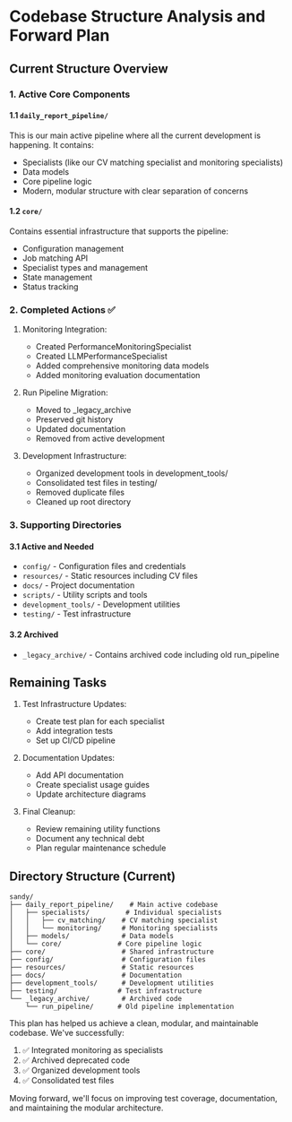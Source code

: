 # Codebase Structure Analysis and Forward Plan

## Current Structure Overview

### 1. Active Core Components

#### 1.1 `daily_report_pipeline/`
This is our main active pipeline where all the current development is happening. It contains:
- Specialists (like our CV matching specialist and monitoring specialists)
- Data models
- Core pipeline logic
- Modern, modular structure with clear separation of concerns

#### 1.2 `core/`
Contains essential infrastructure that supports the pipeline:
- Configuration management
- Job matching API
- Specialist types and management
- State management
- Status tracking

### 2. Completed Actions ✅

1. Monitoring Integration:
   - Created PerformanceMonitoringSpecialist
   - Created LLMPerformanceSpecialist
   - Added comprehensive monitoring data models
   - Added monitoring evaluation documentation

2. Run Pipeline Migration:
   - Moved to _legacy_archive
   - Preserved git history
   - Updated documentation
   - Removed from active development

3. Development Infrastructure:
   - Organized development tools in development_tools/
   - Consolidated test files in testing/
   - Removed duplicate files
   - Cleaned up root directory

### 3. Supporting Directories

#### 3.1 Active and Needed
- `config/` - Configuration files and credentials
- `resources/` - Static resources including CV files
- `docs/` - Project documentation
- `scripts/` - Utility scripts and tools
- `development_tools/` - Development utilities
- `testing/` - Test infrastructure

#### 3.2 Archived
- `_legacy_archive/` - Contains archived code including old run_pipeline

## Remaining Tasks

1. Test Infrastructure Updates:
   - Create test plan for each specialist
   - Add integration tests
   - Set up CI/CD pipeline

2. Documentation Updates:
   - Add API documentation
   - Create specialist usage guides
   - Update architecture diagrams

3. Final Cleanup:
   - Review remaining utility functions
   - Document any technical debt
   - Plan regular maintenance schedule

## Directory Structure (Current)

```
sandy/
├── daily_report_pipeline/    # Main active codebase
│   ├── specialists/         # Individual specialists
│   │   ├── cv_matching/    # CV matching specialist
│   │   └── monitoring/     # Monitoring specialists
│   ├── models/             # Data models
│   └── core/              # Core pipeline logic
├── core/                   # Shared infrastructure
├── config/                 # Configuration files
├── resources/              # Static resources
├── docs/                   # Documentation
├── development_tools/      # Development utilities
├── testing/               # Test infrastructure
└── _legacy_archive/        # Archived code
    └── run_pipeline/      # Old pipeline implementation
```

This plan has helped us achieve a clean, modular, and maintainable codebase. We've successfully:
1. ✅ Integrated monitoring as specialists
2. ✅ Archived deprecated code
3. ✅ Organized development tools
4. ✅ Consolidated test files

Moving forward, we'll focus on improving test coverage, documentation, and maintaining the modular architecture.
